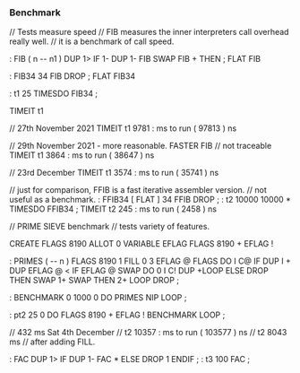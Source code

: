 ### Benchmark

// Tests measure speed
// FIB measures the inner interpreters call overhead really well.
// it is a benchmark of call speed.

: FIB ( n -- n1 )  DUP 1> IF  1- DUP 1- FIB SWAP FIB + THEN ; FLAT FIB

: FIB34 34 FIB DROP ; FLAT FIB34

: t1 25 TIMESDO FIB34 ;

TIMEIT t1

// 27th November 2021
TIMEIT t1
9781  : ms to run ( 97813  ) ns 

// 29th November 2021 - more reasonable.
FASTER FIB // not traceable
TIMEIT t1
3864  : ms to run ( 38647  ) ns 
 

// 23rd December
TIMEIT t1
3574  : ms to run ( 35741  ) ns 

// just for comparison, FFIB is a fast iterative assembler version.
// not useful as a benchmark.
: FFIB34 [ FLAT ] 34 FFIB DROP ;
: t2 10000 10000 * TIMESDO FFIB34 ;
TIMEIT t2
245  : ms to run ( 2458  ) ns 


// PRIME SIEVE benchmark
// tests variety of features.
 
CREATE FLAGS 8190 ALLOT
0 VARIABLE EFLAG
FLAGS 8190 + EFLAG !

: PRIMES  ( -- n )  FLAGS 8190 1 FILL  0 3  EFLAG @ FLAGS
  DO   I C@
       IF  DUP I + DUP EFLAG @ <
           IF    EFLAG @ SWAP
                 DO  0 I C! DUP  +LOOP
           ELSE  DROP  THEN  SWAP 1+ SWAP
           THEN  2+
       LOOP  DROP ;

: BENCHMARK  0 1000 0 DO  PRIMES NIP  LOOP ;

: pt2 25 0 DO FLAGS 8190 + EFLAG ! BENCHMARK LOOP ;

// 432 ms Sat 4th December
// t2 10357  : ms to run ( 103577  ) ns 
// t2 8043 ms // after adding FILL.


: FAC DUP 1> IF DUP 1- FAC * ELSE DROP 1 ENDIF ;
: t3 100 FAC ;